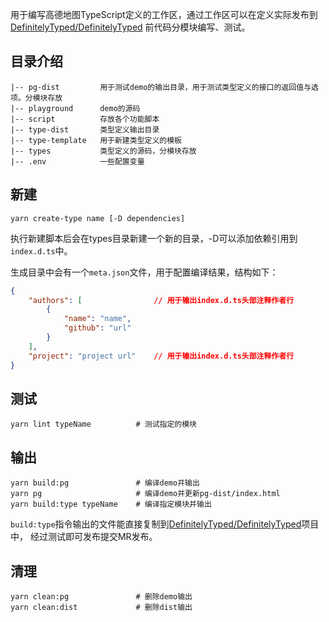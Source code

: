 用于编写高德地图TypeScript定义的工作区，通过工作区可以在定义实际发布到[DefinitelyTyped/DefinitelyTyped](https://github.com/DefinitelyTyped/DefinitelyTyped)
前代码分模块编写、测试。

## 目录介绍
```
|-- pg-dist         用于测试demo的输出目录，用于测试类型定义的接口的返回值与选项。分模块存放
|-- playground      demo的源码
|-- script          存放各个功能脚本
|-- type-dist       类型定义输出目录
|-- type-template   用于新建类型定义的模板
|-- types           类型定义的源码，分模块存放
|-- .env            一些配置变量

```

## 新建
```shell
yarn create-type name [-D dependencies]
```
执行新建脚本后会在types目录新建一个新的目录，-D可以添加依赖引用到`index.d.ts`中。

生成目录中会有一个`meta.json`文件，用于配置编译结果，结构如下：
```json
{
    "authors": [                // 用于输出index.d.ts头部注释作者行
        {
            "name": "name",
            "github": "url"
        }
    ],
    "project": "project url"    // 用于输出index.d.ts头部注释作者行
}
```

## 测试
```shell
yarn lint typeName          # 测试指定的模块
```

## 输出
```shell
yarn build:pg               # 编译demo并输出
yarn pg                     # 编译demo并更新pg-dist/index.html
yarn build:type typeName    # 编译指定模块并输出
```
`build:type`指令输出的文件能直接复制到[DefinitelyTyped/DefinitelyTyped](https://github.com/DefinitelyTyped/DefinitelyTyped)项目中，
经过测试即可发布提交MR发布。

## 清理
```shell
yarn clean:pg               # 删除demo输出
yarn clean:dist             # 删除dist输出
```
